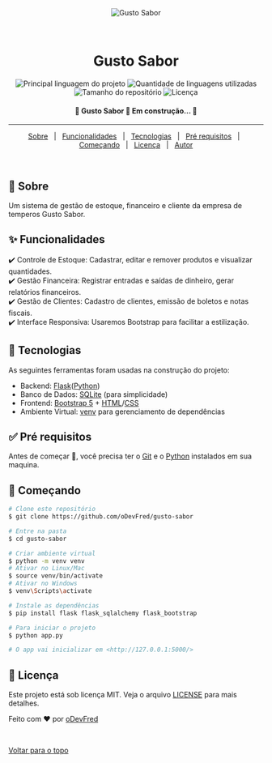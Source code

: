 <div align="center" id="top"> 
  <img src="./.github/app.gif" alt="Gusto Sabor" />

  &#xa0;

  <!-- <a href="https://gustosabor.netlify.com">Demo</a> -->
</div>

<h1 align="center">Gusto Sabor</h1>

<p align="center">
  <img alt="Principal linguagem do projeto" src="https://skillicons.dev/icons?i=python,html,bootstrap,flask">
  <img alt="Quantidade de linguagens utilizadas" src="https://img.shields.io/github/languages/count/oDevFred/gusto-sabor?color=56BEB8">
  <img alt="Tamanho do repositório" src="https://img.shields.io/github/repo-size/oDevFred/gusto-sabor?color=56BEB8">
  <img alt="Licença" src="https://img.shields.io/github/license/oDevFred/gusto-sabor?color=56BEB8">
  <!-- <img alt="Github issues" src="https://img.shields.io/github/issues/oDevFred/gusto-sabor?color=56BEB8" /> -->
  <!-- <img alt="Github forks" src="https://img.shields.io/github/forks/oDevFred/gusto-sabor?color=56BEB8" /> -->
  <!-- <img alt="Github stars" src="https://img.shields.io/github/stars/oDevFred/gusto-sabor?color=56BEB8" /> -->
</p>

<h4 align="center"> 
	🚧  Gusto Sabor 🚀 Em construção...  🚧
</h4> 

<hr> 

<p align="center">
  <a href="#dart-sobre">Sobre</a> &#xa0; | &#xa0; 
  <a href="#sparkles-funcionalidades">Funcionalidades</a> &#xa0; | &#xa0;
  <a href="#rocket-tecnologias">Tecnologias</a> &#xa0; | &#xa0;
  <a href="#white_check_mark-pré-requisitos">Pré requisitos</a> &#xa0; | &#xa0;
  <a href="#checkered_flag-começando">Começando</a> &#xa0; | &#xa0;
  <a href="#memo-licença">Licença</a> &#xa0; | &#xa0;
  <a href="https://github.com/oDevFred" target="_blank">Autor</a>
</p>

<br>

## :dart: Sobre ##

Um sistema de gestão de estoque, financeiro e cliente da empresa de temperos Gusto Sabor.

## :sparkles: Funcionalidades ##

:heavy_check_mark: Controle de Estoque: Cadastrar, editar e remover produtos e visualizar quantidades.\
:heavy_check_mark: Gestão Financeira: Registrar entradas e saídas de dinheiro, gerar relatórios financeiros.\
:heavy_check_mark: Gestão de Clientes: Cadastro de clientes, emissão de boletos e notas fiscais.\
:heavy_check_mark: Interface Responsiva: Usaremos Bootstrap para facilitar a estilização.

## :rocket: Tecnologias ##

As seguintes ferramentas foram usadas na construção do projeto:

- Backend: [Flask](https://flask.palletsprojects.com/en/stable/)([Python](https://www.python.org/))
- Banco de Dados: [SQLite](https://www.sqlite.org/) (para simplicidade)
- Frontend: [Bootstrap 5](https://getbootstrap.com/) + [HTML](https://developer.mozilla.org/pt-BR/docs/Web/HTML)/[CSS](https://developer.mozilla.org/pt-BR/docs/Web/CSS)
- Ambiente Virtual: [venv](https://dev.to/franciscojdsjr/guia-completo-para-usar-o-virtual-environment-venv-no-python-57bo) para gerenciamento de dependências

## :white_check_mark: Pré requisitos ##

Antes de começar :checkered_flag:, você precisa ter o [Git](https://git-scm.com) e o [Python](https://www.python.org/) instalados em sua maquina.

## :checkered_flag: Começando ##

```bash
# Clone este repositório
$ git clone https://github.com/oDevFred/gusto-sabor

# Entre na pasta
$ cd gusto-sabor

# Criar ambiente virtual
$ python -m venv venv
# Ativar no Linux/Mac
$ source venv/bin/activate 
# Ativar no Windows
$ venv\Scripts\activate

# Instale as dependências
$ pip install flask flask_sqlalchemy flask_bootstrap

# Para iniciar o projeto
$ python app.py

# O app vai inicializar em <http://127.0.0.1:5000/>
```

## :memo: Licença ##

Este projeto está sob licença MIT. Veja o arquivo [LICENSE](LICENSE) para mais detalhes.


Feito com :heart: por <a href="https://github.com/oDevFred" target="_blank">oDevFred</a>

&#xa0;

<a href="#top">Voltar para o topo</a>
